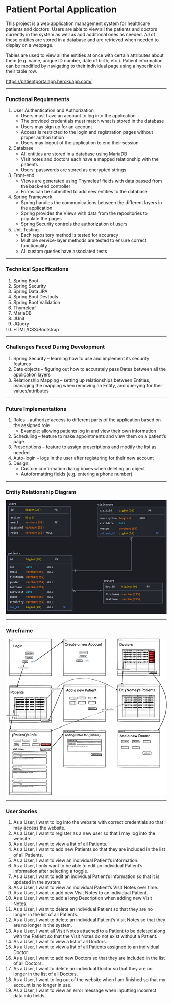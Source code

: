 # Patient Portal Application
This project is a web application management system for healthcare patients and doctors. Users are able to view all the patients and doctors currently in the system as well as add additional ones as needed. All of these entities are stored in a database and are retrieved when needed to display on a webpage.

Tables are used to view all the entities at once with certain attributes about them (e.g. name, unique ID number, date of birth, etc.). Patient information can be modified by navigating to their individual page using a hyperlink in their table row.

https://patientportalapp.herokuapp.com/

---
### Functional Requirements

1. User Authentication and Authorization
   * Users must have an account to log into the application
   * The provided credentials must match what is stored in the database
   * Users may sign up for an account
   * Access is restricted to the login and registration pages without proper authorization
   * Users may logout of the application to end their session
2. Database
   * All entities are stored in a database using MariaDB
   * Visit notes and doctors each have a mapped relationship with the patients
   * Users' passwords are stored as encrypted strings
3. Front-end
    * Views are generated using Thymeleaf fields with data passed from the back-end controller
    * Forms can be submitted to add new entities to the database
4. Spring Framework
    * Spring handles the communications between the different layers in the application
    * Spring provides the Views with data from the repositories to populate the pages
    * Spring Security controls the authorization of users
5. Unit Testing
    * Each repository method is tested for accuracy
    * Multiple service-layer methods are tested to ensure correct functionality
    * All custom queries have associated tests
---
### Technical Specifications
1.	Spring Boot
2.	Spring Security
3.	Spring Data JPA
4.	Spring Boot Devtools
5.	Spring Boot Validation
6.	Thymeleaf
7.	MariaDB
8.	JUnit
9.	JQuery
10.	HTML/CSS/Bootstrap
---
### Challenges Faced During Development
1.	Spring Security – learning how to use and implement its security features
2.	Date objects – figuring out how to accurately pass Dates between all the application layers
3.	Relationship Mapping – setting up relationships between Entities, managing the mapping when removing an Entity, and querying for their values/attributes
---
### Future Implementations
1. Roles – authorize access to different parts of the application based on the assigned role
    *	Example: allowing patients log in and view their own information
2. Scheduling – feature to make appointments and view them on a patient’s page
3. Prescriptions – feature to assign prescriptions and modify the list as needed
4. Auto-login – logs in the user after registering for their new account
5. Design:
    * Custom confirmation dialog boxes when deleting an object
    * Autoformatting fields (e.g. entering a phone number)
---
### Entity Relationship Diagram
![ERD](src/main/resources/static/img/ERD.png)

---
### Wireframe
![Wireframe](src/main/resources/static/img/wireframe.png)

---
### User Stories
1.	As a User, I want to log into the website with correct credentials so that I may access the website.
2.	As a User, I want to register as a new user so that I may log into the website.
3.	As a User, I want to view a list of all Patients.
4.	As a User, I want to add new Patients so that they are included in the list of all Patients.
5.	As a User, I want to view an individual Patient’s information.
6.	As a User, I only want to be able to edit an individual Patient’s information after selecting a toggle.
7.	As a User, I want to edit an individual Patient’s information so that it is updated in the system.
8.	As a User, I want to view an individual Patient’s Visit Notes over time.
9.	As a User, I want to add new Visit Notes to an individual Patient.
10.	As a User, I want to add a long Description when adding new Visit Notes.
11.	As a User, I want to delete an individual Patient so that they are no longer in the list of all Patients.
12.	As a User, I want to delete an individual Patient’s Visit Notes so that they are no longer in the system.
13.	As a User, I want all Visit Notes attached to a Patient to be deleted along with the Patient so that the Visit Notes do not exist without a Patient.
14.	As a User, I want to view a list of all Doctors.
15.	As a User, I want to view a list of all Patients assigned to an individual Doctor.
16.	As a User, I want to add new Doctors so that they are included in the list of all Doctors.
17.	As a User, I want to delete an individual Doctor so that they are no longer in the list of all Doctors.
18.	As a User, I want to log out of the website when I am finished so that my account is no longer in use.
19.	As a User, I want to view an error message when inputting incorrect data into fields.



